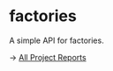 factories
=========

A simple API for factories.

-> [All Project Reports](http://modules.appjangle.com/delight-factories/latest/project-reports.html)
